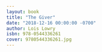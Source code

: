 ```yaml
--- 
layout: book
title: "The Giver"
date: "2018-12-16 00:00:00 -0700"
author: Lois Lowry
isbn: 978-0544336261
cover: 9780544336261.jpg
---
```

